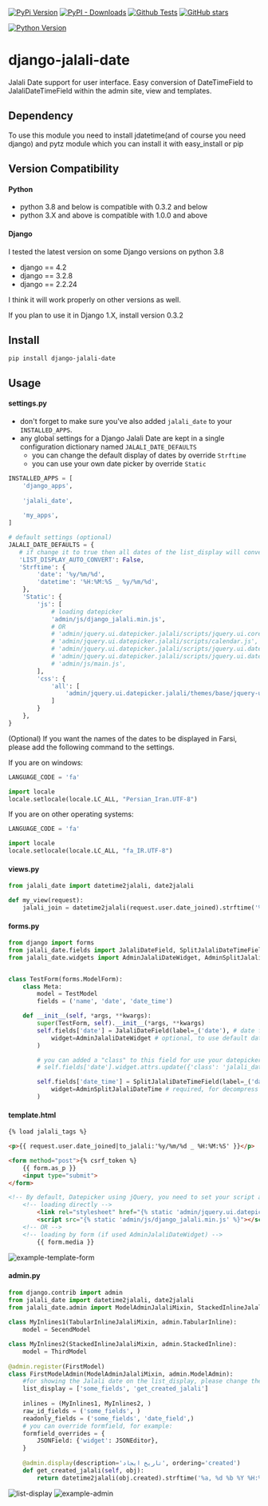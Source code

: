

[![PyPi Version](https://img.shields.io/pypi/v/django-jalali-date.svg)](https://pypi.python.org/pypi/django-jalali-date)
[![PyPI - Downloads](https://img.shields.io/pypi/dm/django-jalali-date.svg)](https://pypistats.org/packages/django-jalali-date)
[![Github Tests](https://github.com/a-roomana/django-jalali-date/workflows/Test/badge.svg)](https://github.com/a-roomana/django-jalali-date/actions)
[![GitHub stars](https://img.shields.io/github/stars/a-roomana/django-jalali-date.svg?style=social)](https://github.com/a-roomana/django-jalali-date)

[![Python Version](https://img.shields.io/pypi/pyversions/django-jalali-date.svg)](https://pypi.python.org/pypi/django-jalali-date)

# django-jalali-date

Jalali Date support for user interface. Easy conversion of DateTimeField to JalaliDateTimeField within the admin site, view and templates.


## Dependency

To use this module you need to install jdatetime(and of course you need django) and pytz module which you can install it with easy_install or pip


## Version Compatibility
#### Python
- python 3.8 and below is  compatible with 0.3.2 and below
- python 3.X and above is compatible with 1.0.0 and above

#### Django
I tested the latest version on some Django versions on python 3.8
- django == 4.2
- django == 3.2.8
- django == 2.2.24

I think it will work properly on other versions as well.

If you plan to use it in Django 1.X, install version 0.3.2



## Install

    pip install django-jalali-date   


## Usage

#### settings.py

- don't forget to make sure you've also added `jalali_date` to your `INSTALLED_APPS`.
- any global settings for a Django Jalali Date are kept in a single configuration dictionary named `JALALI_DATE_DEFAULTS`
  - you can change the default display of dates by override `Strftime`
  - you can use your own date picker by override `Static` 
```python
INSTALLED_APPS = [
	'django_apps',
	
	'jalali_date',
	
	'my_apps',
]

# default settings (optional)
JALALI_DATE_DEFAULTS = {
   # if change it to true then all dates of the list_display will convert to the Jalali.
   'LIST_DISPLAY_AUTO_CONVERT': False,
   'Strftime': {
        'date': '%y/%m/%d',
        'datetime': '%H:%M:%S _ %y/%m/%d',
    },
    'Static': {
        'js': [
            # loading datepicker
            'admin/js/django_jalali.min.js',
            # OR
            # 'admin/jquery.ui.datepicker.jalali/scripts/jquery.ui.core.js',
            # 'admin/jquery.ui.datepicker.jalali/scripts/calendar.js',
            # 'admin/jquery.ui.datepicker.jalali/scripts/jquery.ui.datepicker-cc.js',
            # 'admin/jquery.ui.datepicker.jalali/scripts/jquery.ui.datepicker-cc-fa.js',
            # 'admin/js/main.js',
        ],
        'css': {
            'all': [
                'admin/jquery.ui.datepicker.jalali/themes/base/jquery-ui.min.css',
            ]
        }
    },
}
```

(Optional) If you want the names of the dates to be displayed in Farsi, please add the following command to the settings.

If you are on windows:
```python
LANGUAGE_CODE = 'fa'

import locale
locale.setlocale(locale.LC_ALL, "Persian_Iran.UTF-8")
```
If you are on other operating systems:
```python
LANGUAGE_CODE = 'fa'

import locale
locale.setlocale(locale.LC_ALL, "fa_IR.UTF-8")
```


#### views.py
```python
from jalali_date import datetime2jalali, date2jalali

def my_view(request):
	jalali_join = datetime2jalali(request.user.date_joined).strftime('%y/%m/%d _ %H:%M:%S')
```
#### forms.py
```python
from django import forms
from jalali_date.fields import JalaliDateField, SplitJalaliDateTimeField
from jalali_date.widgets import AdminJalaliDateWidget, AdminSplitJalaliDateTime


class TestForm(forms.ModelForm):
    class Meta:
        model = TestModel
        fields = ('name', 'date', 'date_time')

    def __init__(self, *args, **kwargs):
        super(TestForm, self).__init__(*args, **kwargs)
        self.fields['date'] = JalaliDateField(label=_('date'), # date format is  "yyyy-mm-dd"
            widget=AdminJalaliDateWidget # optional, to use default datepicker
        )

        # you can added a "class" to this field for use your datepicker!
        # self.fields['date'].widget.attrs.update({'class': 'jalali_date-date'})

        self.fields['date_time'] = SplitJalaliDateTimeField(label=_('date time'), 
            widget=AdminSplitJalaliDateTime # required, for decompress DatetimeField to JalaliDateField and JalaliTimeField
        )
```

#### template.html
```html    
{% load jalali_tags %}

<p>{{ request.user.date_joined|to_jalali:'%y/%m/%d _ %H:%M:%S' }}</p>

<form method="post">{% csrf_token %}
    {{ form.as_p }}
    <input type="submit">
</form>

<!-- By default, Datepicker using jQuery, you need to set your script after loading jQuery! -->
	<!-- loading directly -->
		<link rel="stylesheet" href="{% static 'admin/jquery.ui.datepicker.jalali/themes/base/jquery-ui.min.css' %}">
		<script src="{% static 'admin/js/django_jalali.min.js' %}"></script>
	<!-- OR -->
	<!-- loading by form (if used AdminJalaliDateWidget) -->
		{{ form.media }}
```
![example-template-form](http://bayanbox.ir/view/4091856023129600494/photo-2019-04-06-11-11-03-min.jpg)

#### admin.py
```python
from django.contrib import admin
from jalali_date import datetime2jalali, date2jalali
from jalali_date.admin import ModelAdminJalaliMixin, StackedInlineJalaliMixin, TabularInlineJalaliMixin	
    
class MyInlines1(TabularInlineJalaliMixin, admin.TabularInline):
	model = SecendModel

class MyInlines2(StackedInlineJalaliMixin, admin.StackedInline):
	model = ThirdModel
	
@admin.register(FirstModel)
class FirstModelAdmin(ModelAdminJalaliMixin, admin.ModelAdmin):
	#for showing the Jalali date on the list_display, please change the LIST_DISPLAY_AUTO_CONVERT to true or create custom methods. for example:
    list_display = ['some_fields', 'get_created_jalali']
	
	inlines = (MyInlines1, MyInlines2, )
	raw_id_fields = ('some_fields', )
	readonly_fields = ('some_fields', 'date_field',)
	# you can override formfield, for example:
	formfield_overrides = {
	    JSONField: {'widget': JSONEditor},
	}
	
	@admin.display(description='تاریخ ایجاد', ordering='created')
	def get_created_jalali(self, obj):
		return datetime2jalali(obj.created).strftime('%a, %d %b %Y %H:%M:%S')
```
![list-display](https://bayanbox.ir/view/6588806159227221741/Screenshot-from-2023-12-29-11-42-24.png)
![example-admin](http://bayanbox.ir/view/2877111068605695571/Screenshot-from-2016-07-26-01-37-07.png)

